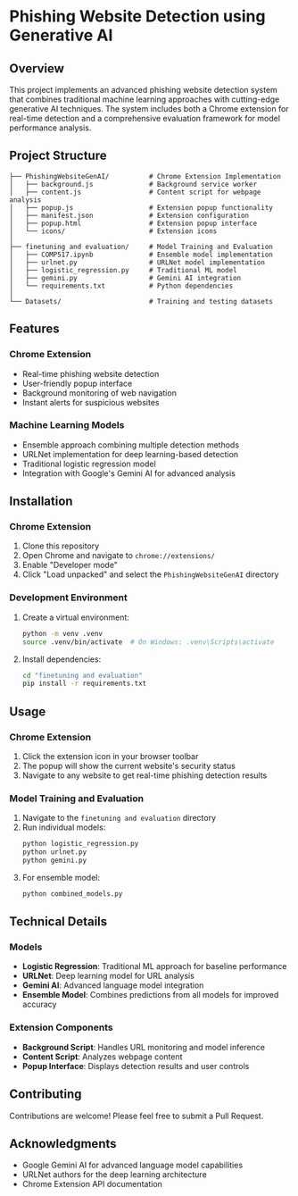# Phishing Website Detection using Generative AI

## Overview
This project implements an advanced phishing website detection system that combines traditional machine learning approaches with cutting-edge generative AI techniques. The system includes both a Chrome extension for real-time detection and a comprehensive evaluation framework for model performance analysis.

## Project Structure

```
├── PhishingWebsiteGenAI/          # Chrome Extension Implementation
│   ├── background.js              # Background service worker
│   ├── content.js                 # Content script for webpage analysis
│   ├── popup.js                   # Extension popup functionality
│   ├── manifest.json              # Extension configuration
│   ├── popup.html                 # Extension popup interface
│   └── icons/                     # Extension icons
│
├── finetuning and evaluation/     # Model Training and Evaluation
│   ├── COMP517.ipynb              # Ensemble model implementation
│   ├── urlnet.py                  # URLNet model implementation
│   ├── logistic_regression.py     # Traditional ML model
│   ├── gemini.py                  # Gemini AI integration
│   └── requirements.txt           # Python dependencies
│
└── Datasets/                      # Training and testing datasets
```

## Features

### Chrome Extension
- Real-time phishing website detection
- User-friendly popup interface
- Background monitoring of web navigation
- Instant alerts for suspicious websites

### Machine Learning Models
- Ensemble approach combining multiple detection methods
- URLNet implementation for deep learning-based detection
- Traditional logistic regression model
- Integration with Google's Gemini AI for advanced analysis

## Installation

### Chrome Extension
1. Clone this repository
2. Open Chrome and navigate to `chrome://extensions/`
3. Enable "Developer mode"
4. Click "Load unpacked" and select the `PhishingWebsiteGenAI` directory

### Development Environment
1. Create a virtual environment:
   ```bash
   python -m venv .venv
   source .venv/bin/activate  # On Windows: .venv\Scripts\activate
   ```
2. Install dependencies:
   ```bash
   cd "finetuning and evaluation"
   pip install -r requirements.txt
   ```

## Usage

### Chrome Extension
1. Click the extension icon in your browser toolbar
2. The popup will show the current website's security status
3. Navigate to any website to get real-time phishing detection results

### Model Training and Evaluation
1. Navigate to the `finetuning and evaluation` directory
2. Run individual models:
   ```bash
   python logistic_regression.py
   python urlnet.py
   python gemini.py
   ```
3. For ensemble model:
   ```bash
   python combined_models.py
   ```

## Technical Details

### Models
- **Logistic Regression**: Traditional ML approach for baseline performance
- **URLNet**: Deep learning model for URL analysis
- **Gemini AI**: Advanced language model integration
- **Ensemble Model**: Combines predictions from all models for improved accuracy

### Extension Components
- **Background Script**: Handles URL monitoring and model inference
- **Content Script**: Analyzes webpage content
- **Popup Interface**: Displays detection results and user controls

## Contributing
Contributions are welcome! Please feel free to submit a Pull Request.

## Acknowledgments
- Google Gemini AI for advanced language model capabilities
- URLNet authors for the deep learning architecture
- Chrome Extension API documentation 
